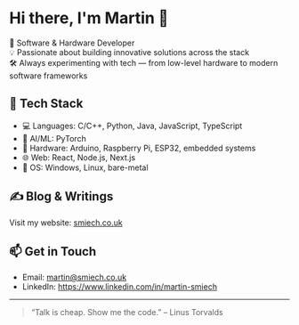 # Hi there, I'm Martin 👋

🚀 Software & Hardware Developer  
💡 Passionate about building innovative solutions across the stack  
🛠️ Always experimenting with tech — from low-level hardware to modern software frameworks

## 🧰 Tech Stack

- 💻 Languages: C/C++, Python, Java, JavaScript, TypeScript
- 🧠 AI/ML: PyTorch
- 🔧 Hardware: Arduino, Raspberry Pi, ESP32, embedded systems
- 🌐 Web: React, Node.js, Next.js
- 🐧 OS: Windows, Linux, bare-metal

## ✍️ Blog & Writings

Visit my website: [smiech.co.uk](https://smiech.co.uk)

## 📫 Get in Touch

- Email:    martin@smiech.co.uk  
- LinkedIn: https://www.linkedin.com/in/martin-smiech  

---

> “Talk is cheap. Show me the code.” – Linus Torvalds
